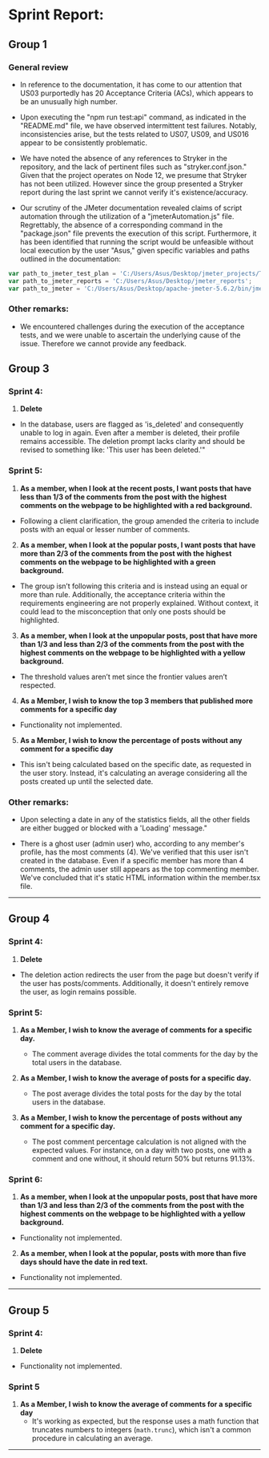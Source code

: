 # Sprint Report: 

## Group 1

### General review

- In reference to the documentation, it has come to our attention that US03 purportedly has 20 Acceptance Criteria (ACs), which appears to be an unusually high number.

- Upon executing the "npm run test:api" command, as indicated in the "README.md" file, we have observed intermittent test failures. Notably, inconsistencies arise, but the tests related to US07, US09, and US016 appear to be consistently problematic.

- We have noted the absence of any references to Stryker in the repository, and the lack of pertinent files such as "stryker.conf.json." Given that the project operates on Node 12, we presume that Stryker has not been utilized. However since the group presented a Stryker report during the last sprint we cannot verify it's existence/accuracy. 

- Our scrutiny of the JMeter documentation revealed claims of script automation through the utilization of a "jmeterAutomation.js" file. Regrettably, the absence of a corresponding command in the "package.json" file prevents the execution of this script. Furthermore, it has been identified that running the script would be unfeasible without local execution by the user "Asus," given specific variables and paths outlined in the documentation:
```javascript 
var path_to_jmeter_test_plan = 'C:/Users/Asus/Desktop/jmeter_projects/ThreadGroupScenario1.jmx';
var path_to_jmeter_reports = 'C:/Users/Asus/Desktop/jmeter_reports';
var path_to_jmeter = 'C:/Users/Asus/Desktop/apache-jmeter-5.6.2/bin/jmeter.bat';
```
### Other remarks: 

- We encountered challenges during the execution of the acceptance tests, and we were unable to ascertain the underlying cause of the issue. Therefore we cannot provide any feedback. 

## Group 3

### Sprint 4:

1. **Delete** 
- In the database, users are flagged as 'is_deleted' and consequently unable to log in again. Even after a member is deleted, their profile remains accessible. The deletion prompt lacks clarity and should be revised to something like: 'This user has been deleted.'"

### Sprint 5:

1. **As a member, when I look at the recent posts, I want posts that have less than 1/3 of the comments from the post with the highest comments on the webpage to be highlighted with a red background.**
- Following a client clarification, the group amended the criteria to include posts with an equal or lesser number of comments.

2. **As a member, when I look at the popular posts, I want posts that have more than 2/3 of the comments from the post with the highest comments on the webpage to be highlighted with a green background.**
- The group isn’t following this criteria and is instead using an equal or more than rule. Additionally, the acceptance criteria within the requirements engineering are not properly explained. Without context, it could lead to the misconception that only one posts should be highlighted.

3. **As a member, when I look at the unpopular posts, post that have more than 1/3 and less than 2/3 of the comments from the post with the highest comments on the webpage to be highlighted with a yellow background.** 
- The threshold values aren’t met since the frontier values aren’t respected.

4. **As a Member, I wish to know the top 3 members that published more comments for a specific day**
- Functionality not implemented.


5. **As a Member, I wish to know the percentage of posts without any comment for a specific day** 
- This isn't being calculated based on the specific date, as requested in the user story. Instead, it's calculating an average considering all the posts created up until the selected date.


### Other remarks: 
-  Upon selecting a date in any of the statistics fields, all the other fields are either bugged or blocked with a 'Loading' message."

- There is a ghost user (admin user) who, according to any member's profile, has the most comments (4). We've verified that this user isn't created in the database. Even if a specific member has more than 4 comments, the admin user still appears as the top commenting member. We've concluded that it's static HTML information within the member.tsx file.

---

## Group 4

### Sprint 4:

1. **Delete** 
- The deletion action redirects the user from the page but doesn't verify if the user has posts/comments. Additionally, it doesn't entirely remove the user, as login remains possible.

### Sprint 5:

1. **As a Member, I wish to know the average of comments for a specific day.**
   - The comment average divides the total comments for the day by the total users in the database.
   
2. **As a Member, I wish to know the average of posts for a specific day.**
   - The post average divides the total posts for the day by the total users in the database.

3. **As a Member, I wish to know the percentage of posts without any comment for a specific day.**
   - The post comment percentage calculation is not aligned with the expected values. For instance, on a day with two posts, one with a comment and one without, it should return 50% but returns 91.13%.
   

### Sprint 6:

1. **As a member, when I look at the unpopular posts, post that have more than 1/3 and less than 2/3 of the comments from the post with the highest comments on the webpage to be highlighted with a yellow background.**
  - Functionality not implemented.

2. **As a member, when I look at the popular, posts with more than five days should have the date in red text.**
  - Functionality not implemented.

---

## Group 5

### Sprint 4:

1. **Delete** 
- Functionality not implemented.

### Sprint 5

1. **As a Member, I wish to know the average of comments for a specific day**
   - It's working as expected, but the response uses a math function that truncates numbers to integers (`math.trunc`), which isn't a common procedure in calculating an average. 
   
---

